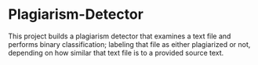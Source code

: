 # Plagiarism-Detector
This project builds a plagiarism detector that examines a text file and performs binary classification; labeling that file as either plagiarized or not, depending on how similar that text file is to a provided source text.
